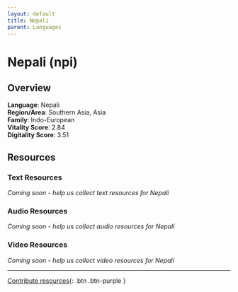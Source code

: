 ```yaml
---
layout: default
title: Nepali
parent: Languages
---
```


# Nepali (npi)

## Overview

**Language**: Nepali  
**Region/Area**: Southern Asia, Asia  
**Family**: Indo-European  
**Vitality Score**: 2.84  
**Digitality Score**: 3.51  

## Resources

### Text Resources
*Coming soon - help us collect text resources for Nepali*

### Audio Resources
*Coming soon - help us collect audio resources for Nepali*

### Video Resources
*Coming soon - help us collect video resources for Nepali*

---

[Contribute resources](https://fairtrain.github.io/){: .btn .btn-purple }
